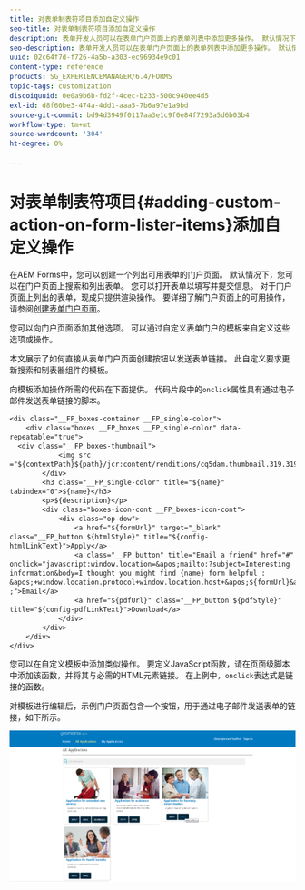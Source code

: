```yaml
---
title: 对表单制表符项目添加自定义操作
seo-title: 对表单制表符项目添加自定义操作
description: 表单开发人员可以在表单门户页面上的表单列表中添加更多操作。 默认情况下，表单列表允许您访问、填写并提交表单。
seo-description: 表单开发人员可以在表单门户页面上的表单列表中添加更多操作。 默认情况下，表单列表允许您访问、填写并提交表单。
uuid: 02c64f7d-f726-4a5b-a303-ec96934e9c01
content-type: reference
products: SG_EXPERIENCEMANAGER/6.4/FORMS
topic-tags: customization
discoiquuid: 0e0a9b6b-fd2f-4cec-b233-500c940ee4d5
exl-id: d8f60be3-474a-4dd1-aaa5-7b6a97e1a9bd
source-git-commit: bd94d3949f0117aa3e1c9f0e84f7293a5d6b03b4
workflow-type: tm+mt
source-wordcount: '304'
ht-degree: 0%

---
```


# 对表单制表符项目{#adding-custom-action-on-form-lister-items}添加自定义操作

在AEM Forms中，您可以创建一个列出可用表单的门户页面。 默认情况下，您可以在门户页面上搜索和列出表单。 您可以打开表单以填写并提交信息。 对于门户页面上列出的表单，现成只提供渲染操作。 要详细了解门户页面上的可用操作，请参阅[创建表单门户页面](/help/forms/using/creating-form-portal-page.md)。

您可以向门户页面添加其他选项。 可以通过自定义表单门户的模板来自定义这些选项或操作。

本文展示了如何直接从表单门户页面创建按钮以发送表单链接。 此自定义要求更新搜索和制表器组件的模板。

向模板添加操作所需的代码在下面提供。 代码片段中的`onclick`属性具有通过电子邮件发送表单链接的脚本。

```mxml
<div class="__FP_boxes-container __FP_single-color">
    <div class="boxes __FP_boxes __FP_single-color" data-repeatable="true">
  <div class="__FP_boxes-thumbnail">
            <img src ="${contextPath}${path}/jcr:content/renditions/cq5dam.thumbnail.319.319.png">
        </div>
        <h3 class="__FP_single-color" title="${name}" tabindex="0">${name}</h3>
        <p>${description}</p>
        <div class="boxes-icon-cont __FP_boxes-icon-cont">
            <div class="op-dow">
                <a href="${formUrl}" target="_blank" class="__FP_button ${htmlStyle}" title="${config-htmlLinkText}">Apply</a>
                <a class="__FP_button" title="Email a friend" href="#" onclick="javascript:window.location=&apos;mailto:?subject=Interesting information&body=I thought you might find {name} form helpful :  &apos;+window.location.protocol+window.location.host+&apos;${formUrl}&apos; ;">Email</a>
                <a href="${pdfUrl}" class="__FP_button ${pdfStyle}" title="${config-pdfLinkText}">Download</a>
            </div>
        </div>
    </div>
</div>
```

您可以在自定义模板中添加类似操作。 要定义JavaScript函数，请在页面级脚本中添加该函数，并将其与必需的HTML元素链接。 在上例中，`onclick`表达式是链接的函数。

对模板进行编辑后，示例门户页面包含一个按钮，用于通过电子邮件发送表单的链接，如下所示。

![email](assets/email.png)
